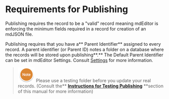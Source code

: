 # Requirements for Publishing

Publishing requires the record to be a "valid" record meaning mdEditor is enforcing the minimum fields required in a record for creation of an mdJSON file.

Publishing requires that you have a** Parent Identifier** assigned to every record. A parent identifier \(or Parent ID\) notes a folder on a database where the records will be stored upon publishing**.** The Default Parent Identifier can be set in mdEditor Settings. Consult [Settings](/settings.md) for more information.

> ![](/assets/NoteSmall.png) Please use a testing folder before you update your real records. \(Consult the** **[**Instructions for Testing Publishing**](/publish/instructions-for-testing-publishing.md)** **section of this manual for more information\)



